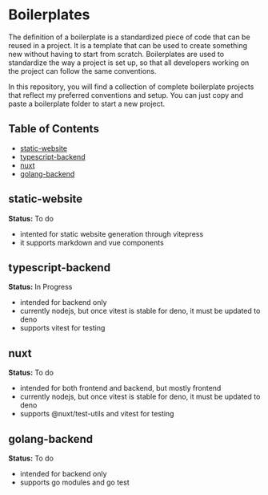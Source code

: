 # Boilerplates

The definition of a boilerplate is a standardized piece of code that can be reused in a project. It is a template that can be used to create something new without having to start from scratch. Boilerplates are used to standardize the way a project is set up, so that all developers working on the project can follow the same conventions.

In this repository, you will find a collection of complete boilerplate projects that reflect my preferred conventions and setup. You can just  copy and paste a boilerplate folder to start a new project.

## Table of Contents

- [static-website](#static-website)
- [typescript-backend](#typescript-backend)
- [nuxt](#nuxt)
- [golang-backend](#golang-backend)

## static-website

**Status:** To do

- intented for static website generation through vitepress
- it supports markdown and vue components

## typescript-backend

**Status:** In Progress

- intended for backend only
- currently nodejs, but once vitest is stable for deno, it must be updated to deno
- supports vitest for testing

## nuxt

**Status:** To do

- intended for both frontend and backend, but mostly frontend
- currently nodejs, but once vitest is stable for deno, it must be updated to deno
- supports @nuxt/test-utils and vitest for testing

## golang-backend

**Status:** To do

- intended for backend only
- supports go modules and go test
